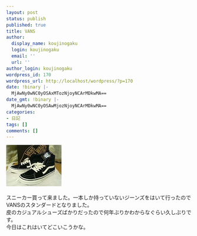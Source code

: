 ```yaml
---
layout: post
status: publish
published: true
title: VANS
author:
  display_name: koujinogaku
  login: koujinogaku
  email: ''
  url: ''
author_login: koujinogaku
wordpress_id: 170
wordpress_url: http://localhost/wordpress/?p=170
date: !binary |-
  MjAwNy0wNC0yOSAxMTozNjoyNCArMDkwMA==
date_gmt: !binary |-
  MjAwNy0wNC0yOSAwMjozNjoyNCArMDkwMA==
categories:
- 日記
tags: []
comments: []
---
```

<p><a href="/blog/img/20070429.jpg" target="_blank"><img src="/blog/img/20070429.jpg" alt="" border="0"></a><br clear="all"><br />
スニーカー買って来ました。一本しか持っていないジーンズをはいて行ったのでVANSのスタンダードとなりました。<br />
皮のカジュアルシューズばかりだったので何年ぶりかわからなぐらい久しぶりです。<br />
今日はこれはいてどこいこうかな。</p>
